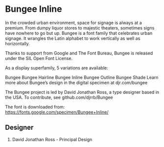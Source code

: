 # Bungee Inline

In the crowded urban environment, space for signage is always at a premium. From
dumpy liquor stores to majestic theaters, sometimes signs have nowhere to go but
up. Bungee is a font family that celebrates urban signage. It wrangles the Latin
alphabet to work vertically as well as horizontally.

Thanks to support from Google and The Font Bureau, Bungee is released under the
SIL Open Font License.

As a display superfamily, 5 variations are available:

Bungee
Bungee Hairline
Bungee Inline
Bungee Outline
Bungee Shade
Learn more about Bungee’s design in the digital specimen at djr.com/bungee

The Bungee project is led by David Jonathan Ross, a type designer based in the
USA. To contribute, see github.com/djrrb/Bungee


The font is downloaded from:
https://fonts.google.com/specimen/Bungee+Inline/




## Designer
1. David Jonathan Ross - Principal Design
